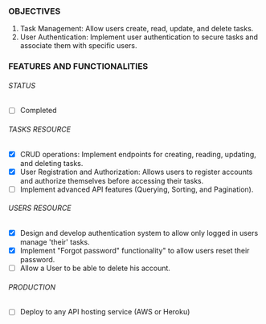 ### OBJECTIVES

1. Task Management: Allow users create, read, update, and delete tasks.
2. User Authentication: Implement user authentication to secure tasks and associate them with specific users.

### FEATURES AND FUNCTIONALITIES

###### STATUS

- [ ] Completed

###### TASKS RESOURCE

- [x] CRUD operations: Implement endpoints for creating, reading, updating, and deleting tasks.
- [x] User Registration and Authorization: Allows users to register accounts and authorize themselves before accessing their tasks.
- [ ] Implement advanced API features (Querying, Sorting, and Pagination).

###### USERS RESOURCE

- [x] Design and develop authentication system to allow only logged in users manage 'their' tasks.
- [x] Implement "Forgot password" functionality" to allow users reset their password.
- [ ] Allow a User to be able to delete his account.

###### PRODUCTION

- [ ] Deploy to any API hosting service (AWS or Heroku)
